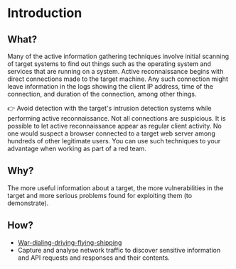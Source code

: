 # Introduction

## What?

Many of the active information gathering techniques involve initial scanning of target systems to find out things
such as the operating system and services that are running on a system. Active reconnaissance begins with direct 
connections made to the target machine. Any such connection might leave information in the logs showing the client 
IP address, time of the connection, and duration of the connection, among other things. 

👉 Avoid detection with the target's intrusion detection systems while performing active reconnaissance. 
Not all connections are suspicious. It is possible to let active reconnaissance appear as regular client activity. 
No one would suspect a browser connected to a target web server among hundreds of other legitimate users. You can use 
such techniques to your advantage when working as part of a red team.

## Why?

The more useful information about a target, the more vulnerabilities in the target and more serious problems 
found for exploiting them (to demonstrate).

## How?

* [War-dialing-driving-flying-shipping](war-dialing-driving-flying-shipping.md)
* Capture and analyse network traffic to discover sensitive information and API requests and responses and their
contents.

